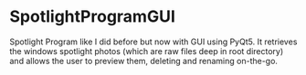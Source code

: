 # SpotlightProgramGUI
 Spotlight Program like I did before but now with GUI using PyQt5.
It retrieves the windows spotlight photos (which are raw files deep in root directory)
and allows the user to preview them, deleting and renaming on-the-go.

